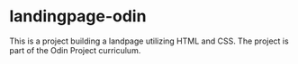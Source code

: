 # landingpage-odin
This is a project building a landpage utilizing HTML and CSS. The project is part of the Odin Project curriculum. 
